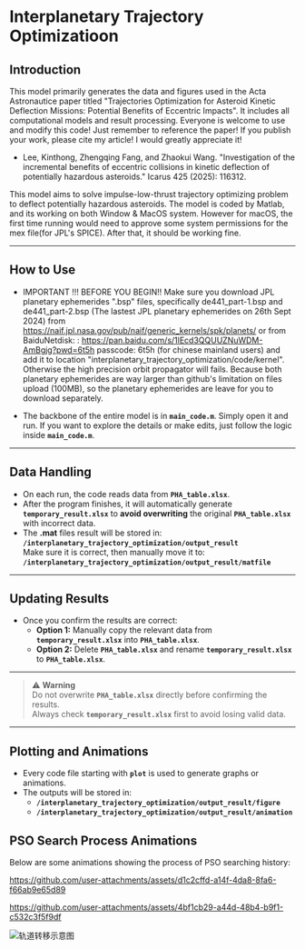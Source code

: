 # Interplanetary Trajectory Optimizatioon
## Introduction
This model primarily generates the data and figures used in the Acta Astronautice paper titled "Trajectories Optimization for Asteroid Kinetic Deflection Missions: Potential Benefits of Eccentric Impacts". It includes all computational models and result processing. Everyone is welcome to use and modify this code! Just remember to reference the paper! If you publish your work, please cite my article! I would greatly appreciate it!

- Lee, Kinthong, Zhengqing Fang, and Zhaokui Wang. "Investigation of the incremental benefits of eccentric collisions in kinetic deflection of potentially hazardous asteroids." Icarus 425 (2025): 116312.
   
This model aims to solve impulse-low-thrust trajectory optimizing problem to deflect potentially hazardous asteroids. The model is coded by Matlab, and its working on both Window & MacOS system.
However for macOS, the first time running would need to approve some system permissions for the mex file(for JPL's SPICE). After that, it should be working fine.

---

## How to Use
- IMPORTANT !!! BEFORE YOU BEGIN!! Make sure you download JPL planetary ephemerides ".bsp" files, specifically de441_part-1.bsp and de441_part-2.bsp (The lastest JPL planetary ephemerides on 26th Sept 2024) from https://naif.jpl.nasa.gov/pub/naif/generic_kernels/spk/planets/ or from BaiduNetdisk: : https://pan.baidu.com/s/1lEcd3QQUUZNuWDM-AmBgjg?pwd=6t5h passcode: 6t5h (for chinese mainland users) and add it to location "interplanetary_trajectory_optimization/code/kernel". Otherwise the high precision orbit propagator will fails. Because both planetary ephemerides are way larger than github's limitation on files upload (100MB), so the planetary ephemerides are leave for you to download separately.

- The backbone of the entire model is in **`main_code.m`**. Simply open it and run. If you want to explore the details or make edits, just follow the logic inside **`main_code.m`**.

---

## Data Handling

- On each run, the code reads data from **`PHA_table.xlsx`**.  
- After the program finishes, it will automatically generate **`temporary_result.xlsx`** to **avoid overwriting** the original **`PHA_table.xlsx`** with incorrect data.  
- The **.mat** files result will be stored in:  
  **`/interplanetary_trajectory_optimization/output_result`**  
  Make sure it is correct, then manually move it to:  
  **`/interplanetary_trajectory_optimization/output_result/matfile`**

---

## Updating Results

- Once you confirm the results are correct:  
  - **Option 1:** Manually copy the relevant data from **`temporary_result.xlsx`** into **`PHA_table.xlsx`**.  
  - **Option 2:** Delete **`PHA_table.xlsx`** and rename **`temporary_result.xlsx`** to **`PHA_table.xlsx`**.

---

> ⚠️ **Warning**  
> Do not overwrite **`PHA_table.xlsx`** directly before confirming the results.  
> Always check **`temporary_result.xlsx`** first to avoid losing valid data.

---

## Plotting and Animations

- Every code file starting with **`plot`** is used to generate graphs or animations.  
- The outputs will be stored in:  
  - **`/interplanetary_trajectory_optimization/output_result/figure`**  
  - **`/interplanetary_trajectory_optimization/output_result/animation`**

## PSO Search Process Animations

Below are some animations showing the process of PSO searching history:


https://github.com/user-attachments/assets/d1c2cffd-a14f-4da8-8fa6-f66ab9e65d89

https://github.com/user-attachments/assets/4bf1cb29-a44d-48b4-b9f1-c532c3f5f9df

![轨道转移示意图](https://github.com/KinthongLee/interplanetary_trajectory_optimization/blob/main/output_result/figure/detailed_trajectory/Modified/99942Apophis_transfer.png)
